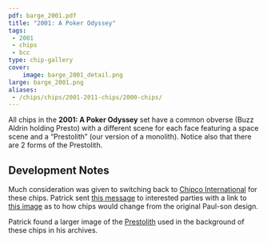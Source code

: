 ```yaml
---
pdf: barge_2001.pdf
title: "2001: A Poker Odyssey"
tags:
 - 2001
 - chips
 - bcc
type: chip-gallery
cover:
    image: barge_2001_detail.png
large: barge_2001.png
aliases:
 - /chips/chips/2001-2011-chips/2000-chips/
---
```


All chips in the **2001: A Poker Odyssey** set have a common obverse (Buzz
Aldrin holding Presto) with a different scene for each face featuring a space
scene and a &#8220;Prestolith&#8221; (our version of a monolith). Notice also
that there are 2 forms of the Prestolith.

## Development Notes

Much consideration was given to switching back to [Chipco
International](https://www.pressherald.com/2015/05/29/president-of-closed-falmouth-poker-chip-company-sentenced-for-tax-evasion/)
for these chips.  Patrick sent [this
message](possible-change-of-chip-vendors.pdf) to interested parties with a link
to [this image](Chip_Vendors.jpg) as to how chips would change from the
original Paul-son design.

Patrick found a larger image of the [Prestolith](PrestoScape.jpg) used in the
background of these chips in his archives.

